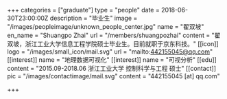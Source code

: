 +++
categories = ["graduate"]
type = "people"
date = 2018-06-30T23:00:00Z
description = "毕业生"
image = "/images/peopleimage/unknown_people_center.jpg"
name = "翟双坡"
en_name = "Shuangpo Zhai"
url = "/members/shuangpozhai"
content = "翟双坡，浙江工业大学信息工程学院硕士毕业生。目前就职于京东科技。"
[[icon]]
logo = "/images/small_icon/mail.svg"
url = "mailto:442155045@qq.com"
[[interest]]
name = "地理数据可视化"
[[interest]]
name = "可视分析"
[[edu]]
content = "2015.09-2018.06 浙江工业大学 控制科学与工程 硕士"
[[contact]]
pic = "/images/contactimage/mail.svg"
content = "442155045 [at] qq.com"

+++